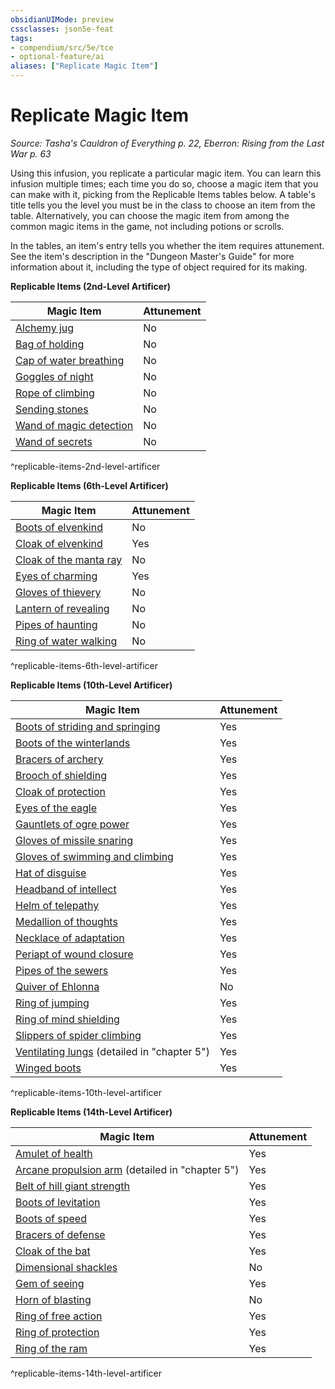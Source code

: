 ```yaml
---
obsidianUIMode: preview
cssclasses: json5e-feat
tags:
- compendium/src/5e/tce
- optional-feature/ai
aliases: ["Replicate Magic Item"]
---
```

# Replicate Magic Item
*Source: Tasha's Cauldron of Everything p. 22, Eberron: Rising from the Last War p. 63*  

Using this infusion, you replicate a particular magic item. You can learn this infusion multiple times; each time you do so, choose a magic item that you can make with it, picking from the Replicable Items tables below. A table's title tells you the level you must be in the class to choose an item from the table. Alternatively, you can choose the magic item from among the common magic items in the game, not including potions or scrolls.

In the tables, an item's entry tells you whether the item requires attunement. See the item's description in the "Dungeon Master's Guide" for more information about it, including the type of object required for its making.

**Replicable Items (2nd-Level Artificer)**

| Magic Item | Attunement |
|------------|------------|
| [Alchemy jug](Mechanics/items/alchemy-jug.md) | No |
| [Bag of holding](Mechanics/items/bag-of-holding.md) | No |
| [Cap of water breathing](Mechanics/items/cap-of-water-breathing.md) | No |
| [Goggles of night](Mechanics/items/goggles-of-night.md) | No |
| [Rope of climbing](Mechanics/items/rope-of-climbing.md) | No |
| [Sending stones](Mechanics/items/sending-stones.md) | No |
| [Wand of magic detection](Mechanics/items/wand-of-magic-detection.md) | No |
| [Wand of secrets](Mechanics/items/wand-of-secrets.md) | No |
^replicable-items-2nd-level-artificer

**Replicable Items (6th-Level Artificer)**

| Magic Item | Attunement |
|------------|------------|
| [Boots of elvenkind](Mechanics/items/boots-of-elvenkind.md) | No |
| [Cloak of elvenkind](Mechanics/items/cloak-of-elvenkind.md) | Yes |
| [Cloak of the manta ray](Mechanics/items/cloak-of-the-manta-ray.md) | No |
| [Eyes of charming](Mechanics/items/eyes-of-charming.md) | Yes |
| [Gloves of thievery](Mechanics/items/gloves-of-thievery.md) | No |
| [Lantern of revealing](Mechanics/items/lantern-of-revealing.md) | No |
| [Pipes of haunting](Mechanics/items/pipes-of-haunting.md) | No |
| [Ring of water walking](Mechanics/items/ring-of-water-walking.md) | No |
^replicable-items-6th-level-artificer

**Replicable Items (10th-Level Artificer)**

| Magic Item | Attunement |
|------------|------------|
| [Boots of striding and springing](Mechanics/items/boots-of-striding-and-springing.md) | Yes |
| [Boots of the winterlands](Mechanics/items/boots-of-the-winterlands.md) | Yes |
| [Bracers of archery](Mechanics/items/bracers-of-archery.md) | Yes |
| [Brooch of shielding](Mechanics/items/brooch-of-shielding.md) | Yes |
| [Cloak of protection](Mechanics/items/cloak-of-protection.md) | Yes |
| [Eyes of the eagle](Mechanics/items/eyes-of-the-eagle.md) | Yes |
| [Gauntlets of ogre power](Mechanics/items/gauntlets-of-ogre-power.md) | Yes |
| [Gloves of missile snaring](Mechanics/items/gloves-of-missile-snaring.md) | Yes |
| [Gloves of swimming and climbing](Mechanics/items/gloves-of-swimming-and-climbing.md) | Yes |
| [Hat of disguise](Mechanics/items/hat-of-disguise.md) | Yes |
| [Headband of intellect](Mechanics/items/headband-of-intellect.md) | Yes |
| [Helm of telepathy](Mechanics/items/helm-of-telepathy.md) | Yes |
| [Medallion of thoughts](Mechanics/items/medallion-of-thoughts.md) | Yes |
| [Necklace of adaptation](Mechanics/items/necklace-of-adaptation.md) | Yes |
| [Periapt of wound closure](Mechanics/items/periapt-of-wound-closure.md) | Yes |
| [Pipes of the sewers](Mechanics/items/pipes-of-the-sewers.md) | Yes |
| [Quiver of Ehlonna](Mechanics/items/quiver-of-ehlonna.md) | No |
| [Ring of jumping](Mechanics/items/ring-of-jumping.md) | Yes |
| [Ring of mind shielding](Mechanics/items/ring-of-mind-shielding.md) | Yes |
| [Slippers of spider climbing](Mechanics/items/slippers-of-spider-climbing.md) | Yes |
| [Ventilating lungs](Mechanics/items/ventilating-lungs-erlw.md) (detailed in "chapter 5") | Yes |
| [Winged boots](Mechanics/items/winged-boots.md) | Yes |
^replicable-items-10th-level-artificer

**Replicable Items (14th-Level Artificer)**

| Magic Item | Attunement |
|------------|------------|
| [Amulet of health](Mechanics/items/amulet-of-health.md) | Yes |
| [Arcane propulsion arm](Mechanics/items/arcane-propulsion-arm-erlw.md) (detailed in "chapter 5") | Yes |
| [Belt of hill giant strength](Mechanics/items/belt-of-hill-giant-strength.md) | Yes |
| [Boots of levitation](Mechanics/items/boots-of-levitation.md) | Yes |
| [Boots of speed](Mechanics/items/boots-of-speed.md) | Yes |
| [Bracers of defense](Mechanics/items/bracers-of-defense.md) | Yes |
| [Cloak of the bat](Mechanics/items/cloak-of-the-bat.md) | Yes |
| [Dimensional shackles](Mechanics/items/dimensional-shackles.md) | No |
| [Gem of seeing](Mechanics/items/gem-of-seeing.md) | Yes |
| [Horn of blasting](Mechanics/items/horn-of-blasting.md) | No |
| [Ring of free action](Mechanics/items/ring-of-free-action.md) | Yes |
| [Ring of protection](Mechanics/items/ring-of-protection.md) | Yes |
| [Ring of the ram](Mechanics/items/ring-of-the-ram.md) | Yes |
^replicable-items-14th-level-artificer